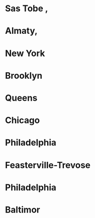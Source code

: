 # Sas Tobe , 
# Almaty,
# New York
# Brooklyn
# Queens
# Chicago
# Philadelphia
# Feasterville-Trevose
# Philadelphia
# Baltimor 